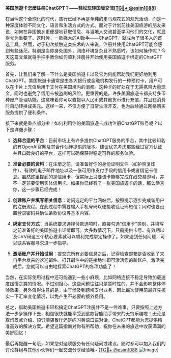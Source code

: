 **美国旅遊卡怎麽註冊ChatGPT？——轻松玩转国际交流[[TG💪+ @esim1088](https://t.me/s/esim1088)]**

在当今这个全球化的时代，旅行已经不再是单纯的走马观花式的观光活动，而是一种深度体验不同文化、语言和生活方式的方式。而对于计划前往美国旅游的朋友来说，如何在异国他乡更便捷地获取信息、与当地人交流甚至学习他们的文化，就显得尤为重要了。这时候，一款强大的AI助手——ChatGPT，就成为了很多人的首选工具。然而，对于初次接触这类技术的人来说，注册并使用ChatGPT可能会感到有些迷茫。特别是当你身处国外，网络环境复杂且不熟悉时，该如何操作呢？今天这篇文章就将手把手教你如何顺利注册并开始使用美国旅遊卡绑定的ChatGPT服务。

首先，让我们来了解一下什么是美国旅遊卡以及它为何能帮助我们更好地利用ChatGPT。美国旅遊卡通常是由各大银行或金融机构发行的一种预付卡，用户可以在卡片上充值后用于支付在美国境内的消费。这种卡的好处在于无需携带大量现金，同时也避免了信用卡被盗刷的风险。更重要的是，许多美国旅遊卡都支持多币种账户管理功能，这意味着你可以直接以人民币或其他货币进行充值，并且在消费时自动转换成美元。这样一来，不仅方便了日常生活开支，也为后续通过网络购买服务提供了便利条件。

接下来就是重点部分啦！如何利用你的美国旅遊卡成功注册ChatGPT账号呢？以下是详细步骤：

1. **选择合适的平台**：目前市场上有许多提供ChatGPT服务的平台，其中比较知名的有OpenAI官网及其合作伙伴提供的版本。建议优先考虑那些经过官方认证并且口碑良好的平台，这样可以确保获得稳定可靠的服务体验。
   
2. **准备必要的资料**：在注册之前，请准备好你的身份证明文件（如护照复印件）、有效的电子邮件地址以及一张可用作支付手段的信用卡或者借记卡信息。虽然这里提到的是信用卡，但实际上只要该卡能够完成在线交易即可，并不一定非要使用实体信用卡。如果你已经有了一张美国旅遊卡的话，那么恭喜你，这一步骤已经完成！

3. **创建账户并填写相关信息**：访问选定的平台网站后，按照提示逐步完成新用户的注册流程。在此过程中需要输入手机号码以便接收验证码短信；同时也要设置登录密码并确认条款协议等基本内容。

4. **绑定支付方式**：当系统要求选择付款选项时，直接勾选“信用卡”类别，并填写之前准备好的美国旅遊卡详情即可。大多数情况下，只需提供卡号、有效期以及CVV码这三个核心要素就可以顺利完成绑定操作了。如果遇到任何问题，可以联系客服寻求进一步指导。

5. **激活账户并开始试用**：提交完所有必要信息之后，记得检查邮箱是否收到了来自平台发来的欢迎邮件。打开邮件中的链接地址即可激活您的新账户。激活完成后，您就可以自由地探索ChatGPT的各项功能了！

当然，在实际使用过程中还可能遇到一些小麻烦，比如网络连接不稳定导致加载速度缓慢之类的情况。不过别担心，这些问题往往只是暂时性的，并不会影响整体体验效果。另外值得注意的是，由于涉及到跨境支付业务，因此每次使用前最好先核实一下汇率变化情况，以免产生不必要的额外费用。

总之，借助美国旅遊卡轻松搞定ChatGPT注册并不是一件难事，只要按照上述方法一步步操作下去，相信很快就能享受到这款智能助手带来的无穷乐趣啦！无论是查询景点介绍、预订酒店餐厅还是练习英语口语对话，ChatGPT都能为您提供精准高效的解决方案。希望这篇指南对你有所帮助，祝你在未来的旅途中收获满满的美好回忆！

最后再提醒一句哦，如果您对这项服务有任何疑问或建议，随时都可以加入我们的讨论群组与其他小伙伴们一起交流分享经验哦~ [[TG💪+ @esim1088](https://t.me/s/esim1088) ![Image](https://i.postimg.cc/4NQfJmqS/Snipaste-2025-05-13-00-14-12.png)]